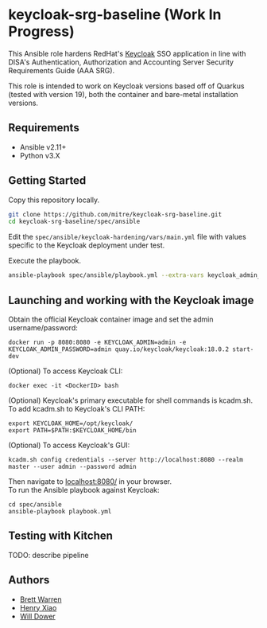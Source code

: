 # keycloak-srg-baseline (Work In Progress)

This Ansible role hardens RedHat's [Keycloak](https://www.keycloak.org/) SSO application in line with DISA's Authentication, Authorization and Accounting Server Security Requirements Guide (AAA SRG).

This role is intended to work on Keycloak versions based off of Quarkus (tested with version 19), both the container and bare-metal installation versions.

## Requirements

- Ansible v2.11+
- Python v3.X

## Getting Started

Copy this repository locally.

``` bash
git clone https://github.com/mitre/keycloak-srg-baseline.git
cd keycloak-srg-baseline/spec/ansible
```

Edit the `spec/ansible/keycloak-hardening/vars/main.yml` file with values specific to the Keycloak deployment under test.

Execute the playbook.

``` bash
ansible-playbook spec/ansible/playbook.yml --extra-vars keycloak_admin_password=<your admin password>
```

## Launching and working with the Keycloak image

Obtain the official Keycloak container image and set the admin username/password:
```
docker run -p 8080:8080 -e KEYCLOAK_ADMIN=admin -e KEYCLOAK_ADMIN_PASSWORD=admin quay.io/keycloak/keycloak:18.0.2 start-dev
```
(Optional) To access Keycloak CLI:
```
docker exec -it <DockerID> bash
```
(Optional) Keycloak's primary executable for shell commands is kcadm.sh. To add kcadm.sh to Keycloak's CLI PATH:
```
export KEYCLOAK_HOME=/opt/keycloak/
export PATH=$PATH:$KEYCLOAK_HOME/bin
```
(Optional) To access Keycloak's GUI:
```
kcadm.sh config credentials --server http://localhost:8080 --realm master --user admin --password admin
```
Then navigate to [localhost:8080/](localhost:8080/) in your browser.  
To run the Ansible playbook against Keycloak:
```
cd spec/ansible
ansible-playbook playbook.yml
```

## Testing with Kitchen

TODO: describe pipeline

## Authors
- [Brett Warren](https://github.com/brett-w)
- [Henry Xiao](https://github.com/HenryXiaoHX)
- [Will Dower](https://github.com/wdower)
